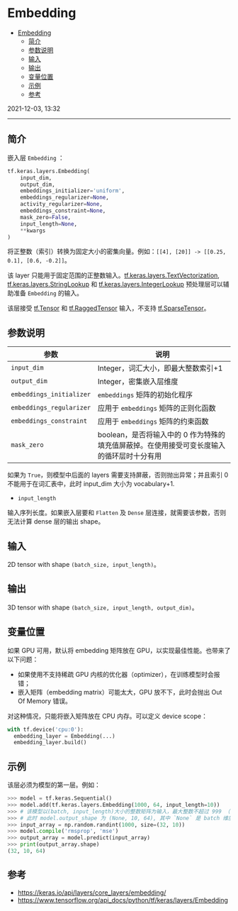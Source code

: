 # Embedding

- [Embedding](#embedding)
  - [简介](#简介)
  - [参数说明](#参数说明)
  - [输入](#输入)
  - [输出](#输出)
  - [变量位置](#变量位置)
  - [示例](#示例)
  - [参考](#参考)

2021-12-03, 13:32
***

## 简介

嵌入层 `Embedding` ：

```python
tf.keras.layers.Embedding(
    input_dim,
    output_dim,
    embeddings_initializer='uniform',
    embeddings_regularizer=None,
    activity_regularizer=None,
    embeddings_constraint=None,
    mask_zero=False,
    input_length=None,
    **kwargs
)
```

将正整数（索引）转换为固定大小的密集向量。例如：`[[4], [20]] -> [[0.25, 0.1], [0.6, -0.2]]`。

该 layer 只能用于固定范围的正整数输入。[tf.keras.layers.TextVectorization](TextVectorization.md), [tf.keras.layers.StringLookup](StringLookup.md) 和 [tf.keras.layers.IntegerLookup](IntegerLookup.md) 预处理层可以辅助准备 `Embedding` 的输入。

该层接受 [tf.Tensor](../../Tensor.md) 和 [tf.RaggedTensor](../../RaggedTensor.md) 输入，不支持 [tf.SparseTensor](../../sparse/SparseTensor.md)。

## 参数说明

|参数|说明|
|---|---|
|`input_dim`|Integer，词汇大小，即最大整数索引+1|
|`output_dim`|Integer，密集嵌入层维度|
|`embeddings_initializer`|`embeddings` 矩阵的初始化程序|
|`embeddings_regularizer`|应用于 `embeddings` 矩阵的正则化函数|
|`embeddings_constraint`|应用于 `embeddings` 矩阵的约束函数|
|`mask_zero`|boolean，是否将输入中的 0 作为特殊的填充值屏蔽掉。在使用接受可变长度输入的循环层时十分有用|

如果为 `True`，则模型中后面的 layers 需要支持屏蔽，否则抛出异常；并且索引 0 不能用于在词汇表中，此时 input_dim 大小为 vocabulary+1.

- `input_length`

输入序列长度。如果嵌入层要和 `Flatten` 及 `Dense` 层连接，就需要该参数，否则无法计算 dense 层的输出 shape。

## 输入

2D tensor with shape `(batch_size, input_length)`。

## 输出

3D tensor with shape `(batch_size, input_length, output_dim)`。

## 变量位置

如果 GPU 可用，默认将 embedding 矩阵放在 GPU，以实现最佳性能。也带来了以下问题：

- 如果使用不支持稀疏 GPU 内核的优化器（optimizer），在训练模型时会报错；
- 嵌入矩阵（embedding matrix）可能太大，GPU 放不下，此时会抛出 Out Of Memory 错误。

对这种情况，只能将嵌入矩阵放在 CPU 内存。可以定义 device scope：

```python
with tf.device('cpu:0'):
  embedding_layer = Embedding(...)
  embedding_layer.build()
```

## 示例

该层必须为模型的第一层。例如：

```python
>>> model = tf.keras.Sequential()
>>> model.add(tf.keras.layers.Embedding(1000, 64, input_length=10))
>>> # 该模型以(batch, input_length)大小的整数矩阵为输入，最大整数不超过 999 （词汇大小）
>>> # 此时 model.output_shape 为 (None, 10, 64), 其中 `None` 是 batch 维度
>>> input_array = np.random.randint(1000, size=(32, 10))
>>> model.compile('rmsprop', 'mse')
>>> output_array = model.predict(input_array)
>>> print(output_array.shape)
(32, 10, 64)
```

## 参考

- https://keras.io/api/layers/core_layers/embedding/
- https://www.tensorflow.org/api_docs/python/tf/keras/layers/Embedding
